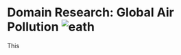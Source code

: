 # Domain Research: Global Air Pollution ![eath](https://s1.ezgif.com/tmp/ezgif-151d7f4ffd0f55.gif)

This
